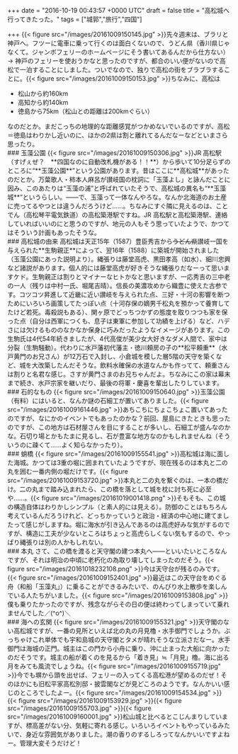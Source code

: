
+++
date = "2016-10-19 00:43:57 +0000 UTC"
draft = false
title = "高松城へ行ってきたった。"
tags = ["城郭","旅行","四国"]

+++
{{< figure src="/images/20161009150145.jpg"  >}}先々週末は、ブラリと神戸へ。フツーに電車に乗って行くのは面白くないので、うどん県（香川県じゃなくて。ジャンボフェリーのホームページにそう書いてあるんだから仕方ない）→ 神戸のフェリーを使おうかなと思ったのですが、都合のいい便がないので高松で一泊することにしました。ついでなので、独りで高松の街をブラブラすることに。{{< figure src="/images/20161009150153.jpg"  >}}ちなみに、高松は

<ul>
<li>松山から約160km</li>
<li>高知から約140km</li>
<li>徳島から75km（松山との距離は200kmぐらい）</li>
</ul>なのだとか。まだこっちの地理的な距離感覚がつかめないでいるのですが、高松＝徳島はわりかし近いのに、ほかの2県は割と離れてるんだなーなどといまさら思ったり。

<div class="section">
    ### 玉藻公園
    {{< figure src="/images/20161009150306.jpg"  >}}JR 高松駅（すげぇぜ？　**四国なのに自動改札機がある！！**）から歩いて10分足らずのところに“**玉藻公園**”という公園があります。昔はここに**高松城**があったのだとか。万葉歌人・柿本人麻呂が讃岐国の枕詞に「玉藻よし」と詠んだことに因み、このあたりは“玉藻の浦”と呼ばれていたそうで、高松城の異名も“**玉藻城**”というらしい。――で、玉藻って一体なんやろな。なんか北海道のお土産に売ってるやつとは違うんだろうけど……。ちなみにすぐ隣に見えるのは、ことでん（高松琴平電気鉄道）の高松築港駅ですね。JR 高松駅と高松築港駅、連絡していればいいのにと思うのですが、地元の人もそう思っていたようで、かつてはそういう計画もあったそうな。

</div>
<div class="section">
    ### 高松城の由来
    高松城は天正15年（1587）豊臣秀吉から<s>うどん県</s>讃岐一国を与えられた**生駒親正**によって、翌16年（1588）に築城が開始されました（玉藻公園にあった説明より）。縄張りは藤堂高虎、黒田孝高（如水）、細川忠興など諸説があります。個人的には藤堂高虎が好きそうな縄張りだなーって思いますケド。生駒親正は割りとマイナーなヒトかなと思いますが、一応秀吉の三中老の一人（残りは中村一氏、堀尾吉晴）。信長の美濃攻めから織豊に使えた古参です。コツコツ昇進して近畿に近い讃岐を与えられた点、三好・十河の影響を断つためにいろいろ画策してたっぽい点（十河存保の嫡男千松丸を預かって養育してたけど若死。毒殺説もある）、関ヶ原でどっちつかずの態度を取りつつも家を保った点（自分は西軍につくも、息子は東軍に参加して功績を上げる）など、ハデさには欠けるもののなかなか保身に巧みだったようなイメージがあります。この生駒氏は4代54年続きましたが、4代高俊が美少女大好きなダメ人間で、家中は分裂（生駒騒動）。代わりに水戸藩初代藩主・徳川頼房の子の**松平頼重**（水戸黄門のお兄さん）が12万石で入封し、小倉城を模した層5階の天守を築くなど、城を大改築したんだそうな。飲料水確保の水道なんかも作ってて、頼重さんは割りと名君な感じ。さすが黄門さまのお兄ちゃんだよ。ちなみにこの家は幕末まで続き、水戸宗家を継いだり、最後の将軍・慶喜を輩出したりしています。

</div>
<div class="section">
    ### 石的なもの
    {{< figure src="/images/20161009150640.jpg"  >}}玉藻公園（有料）にはいると、なんか謎の石細工が置いてありました。{{< figure src="/images/20161009161446.jpg"  >}}あちこちにちょこちょこ置いてあったのですが、なにかのイベントでもあったのかな？前回、屋島にきたときも思ったのですが、この地方は石材屋さんを目にすることが多いし、石細工が盛んなのかな。石切り場とかもたまに見るし、石が豊富な地方なのかもしれませんね（そういうのに疎くて……よく知らなかったり）。

</div>
<div class="section">
    ### 蛸橋
    {{< figure src="/images/20161009155541.jpg"  >}}高松城は海に面した海城。かつては3重の堀に囲まれていたようですが、現在残るのは本丸と二の丸を囲む一番内側の堀だけです。{{< figure src="/images/20161009153720.jpg"  >}}本丸と二の丸を繋ぐのは、一本の橋だけ。二の丸まで踏み込まれたら、この橋を落として城を枕に討ち死に必至や……。{{< figure src="/images/20161019001418.png"  >}}そもそも、この城の構造自体はわりかしシンプル（と素人的には見える）。防御のことはもちろん考えているんだろうけれど、どっちかっていうと政治・経済の中心地に建てましたって感じがしますね。堀に海水が引き込んであるのは高虎好みな気がするのですが、構造に工夫が少ないところはちょっと高虎らしくない気もするので、やっぱり縄張りは別の人かもしれない。

</div>
<div class="section">
    ### 本丸
    さて、この橋を渡ると天守閣の建つ本丸へ――といいたいところなんですが、それは明治の中頃に老朽化の為取り壊してしまったのだそう。{{< figure src="/images/20161018232108.png"  >}}今は天守台が残るのみです。{{< figure src="/images/20161009152401.jpg"  >}}最近はこの天守台をめぐる舟（和船「玉藻丸」）に乗ることができるみたいで、のんびり水上散歩を楽しんでいる人たちがいました。{{< figure src="/images/20161009153808.jpg"  >}}僕も乗りたかったのですが、残念ながらその日の便は終わってしまっていて乗れませんでした／(^o^)＼

</div>
<div class="section">
    ### 海への玄関
    {{< figure src="/images/20161009155321.jpg"  >}}天守閣のない高松城ですが、一番の見所といえば北の丸の月見櫓・水手御門でしょうか。ぶっちゃけこれ単体でも宇和島城の天守閣とタメが晴れそうな立派さだなー。水手御門は海城の正門。城主はこの門から小舟に乗り、沖に止まった大船に向かったのだそうです。城主の船が着くのを見るから「着き見」≒「月見」櫓。海に出る月をみても風流でしょうね。{{< figure src="/images/20161009155719.jpg"  >}}今でも塀から頭を出せば、フェリーの入ってくる高松港が望めるのだぜ！そのほかにも旧松平家高松別邸・披雲閣などが見どころのようです。なんかいい感じのところでしたよー。{{< figure src="/images/20161009154534.jpg"  >}}{{< figure src="/images/20161009153929.jpg"  >}}{{< figure src="/images/20161009155703.jpg"  >}}{{< figure src="/images/20161009160001.jpg"  >}}松山城と比べるとこじんまりしていますが、標高差がない分、気軽に寄れる感じ。いろいろイベントもやっているみたいで、身近な雰囲気がありました。潮の香りのするしろってなんかいいですよねー。管理大変そうだけど！

</div>

